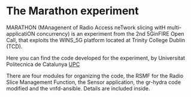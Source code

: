 # The Marathon experiment
MARATHON (MAnagenent of Radio Access neTwork slicing witH multi-applicatiON concurrency) is an experiment from the 2nd 5GinFIRE Open Call, that exploits the WINS_5G platform located at Trinity College Dublin (TCD).

Here you can find the code developed for the experiment, by Universitat Politecnica de Catalunya
[UPC](https://www.upc.edu)

There are four modules for organizing the code, the RSMF for the Radio Slice Management Function, the Sensor application, the gr-hydra code modified and the vnfd-ansible. Details are included inside.
